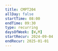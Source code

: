 ```yaml
---
title: CMPT204 
allDay: false
startTime: 08:00
endTime: 09:30
type: recurring
daysOfWeek: [W,M]
startRecur: 2024-09-04
endRecur: 2025-01-01
---
```

